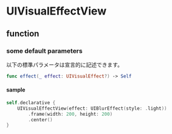 # UIVisualEffectView

## function

### some default parameters

以下の標準パラメータは宣言的に記述できます。

```swift
func effect(_ effect: UIVisualEffect?) -> Self
```

#### sample

```swift
self.declarative {
    UIVisualEffectView(effect: UIBlurEffect(style: .light))
        .frame(width: 200, height: 200)
        .center()
}
```
